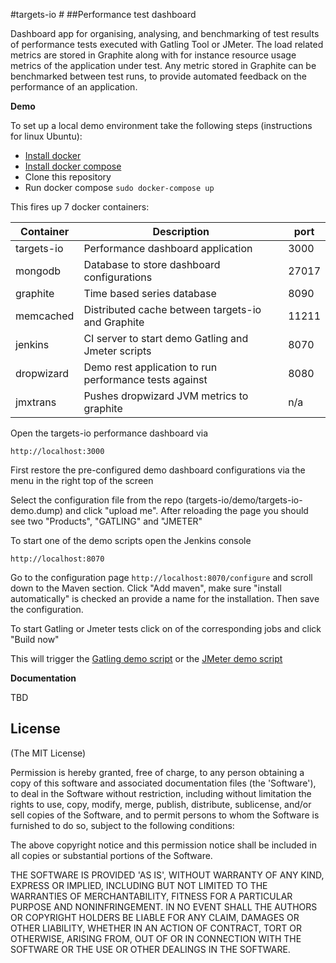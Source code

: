 #targets-io #
##Performance test dashboard

Dashboard app for organising, analysing, and benchmarking of test results of performance tests executed with Gatling Tool or JMeter.
The load related metrics are stored in Graphite along with for instance resource usage metrics of the application under test.
Any metric stored in Graphite can be benchmarked between test runs, to provide automated feedback on the performance of an application.

**Demo**

To set up a local demo environment take the following steps (instructions for linux Ubuntu):

- [Install docker](http://docs.docker.com/linux/step_one/)  
- [Install docker compose](https://github.com/docker/compose/releases)
- Clone this repository
- Run docker compose  `sudo docker-compose up`


This fires up 7 docker containers:

| Container  	| Description                                            	| port  	|
|------------	|--------------------------------------------------------	|-------	|
| targets-io 	| Performance dashboard application                      	| 3000  	|
| mongodb    	| Database to store dashboard configurations           		| 27017 	|
| graphite   	| Time based series database                             	| 8090  	|
| memcached  	| Distributed cache between targets-io and Graphite      	| 11211 	|
| jenkins    	| CI server to start demo Gatling and Jmeter scripts     	| 8070  	|
| dropwizard 	| Demo rest application to run performance tests against 	| 8080  	|
| jmxtrans   	| Pushes dropwizard JVM metrics to graphite              	| n/a   	|


Open the targets-io performance dashboard via

`http://localhost:3000`

First restore the pre-configured demo dashboard configurations via the menu in the right top of the screen

Select the configuration file from the repo (targets-io/demo/targets-io-demo.dump) and click "upload me". After reloading the page you should see two "Products", "GATLING" and "JMETER"

To start one of the demo scripts open the Jenkins console

`http://localhost:8070` 

Go to the configuration page `http://localhost:8070/configure` and scroll down to the Maven section.
Click "Add maven", make sure "install automatically" is checked an provide a name for the installation. Then save the configuration.

To start Gatling or Jmeter tests click on of the corresponding jobs and click "Build now"

This will trigger the [Gatling demo script](https://github.com/dmoll1974/gatling-demo-script) or the [JMeter demo script](https://github.com/dmoll1974/jmeter-demo-script)

**Documentation**

TBD
## License
(The MIT License)

Permission is hereby granted, free of charge, to any person obtaining
a copy of this software and associated documentation files (the
'Software'), to deal in the Software without restriction, including
without limitation the rights to use, copy, modify, merge, publish,
distribute, sublicense, and/or sell copies of the Software, and to
permit persons to whom the Software is furnished to do so, subject to
the following conditions:

The above copyright notice and this permission notice shall be
included in all copies or substantial portions of the Software.

THE SOFTWARE IS PROVIDED 'AS IS', WITHOUT WARRANTY OF ANY KIND,
EXPRESS OR IMPLIED, INCLUDING BUT NOT LIMITED TO THE WARRANTIES OF
MERCHANTABILITY, FITNESS FOR A PARTICULAR PURPOSE AND NONINFRINGEMENT.
IN NO EVENT SHALL THE AUTHORS OR COPYRIGHT HOLDERS BE LIABLE FOR ANY
CLAIM, DAMAGES OR OTHER LIABILITY, WHETHER IN AN ACTION OF CONTRACT,
TORT OR OTHERWISE, ARISING FROM, OUT OF OR IN CONNECTION WITH THE
SOFTWARE OR THE USE OR OTHER DEALINGS IN THE SOFTWARE.

